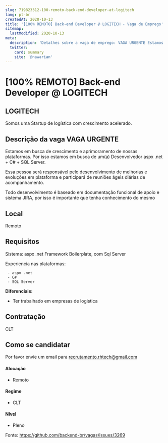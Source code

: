 ```yaml
---
slug: 719823312-100-remoto-back-end-developer-at-logitech
lang: pt-br
createdAt: 2020-10-13
title: '[100% REMOTO] Back-end Developer @ LOGITECH - Vaga de Emprego'
sitemap:
  lastModified: 2020-10-13
meta:
  description: 'Detalhes sobre a vaga de emprego: VAGA URGENTE Estamos em busca de crescimento e aprimoramento de nossas plataformas. Por isso estamos em busca de um(a) Desenvolvedor aspx .net + C# + SQL Server. Essa pessoa será responsável pelo desenvolvimento de melhorias e evoluções em plataforma e participará de reuniões ágeis diárias de acompanhamento.  Todo desenvolvimento é baseado em documentação funcional de apoio e sistema JIRA, por isso é importante que tenha conhecimento do mesmo'
  twitter:
    card: summary
    site: '@nawarian'
---
```


# [100% REMOTO] Back-end Developer @ LOGITECH


## LOGITECH

Somos uma Startup de logística com crescimento acelerado.

## Descrição da vaga VAGA URGENTE

Estamos em busca de crescimento e aprimoramento de nossas plataformas. Por isso estamos em busca de um(a) Desenvolvedor aspx .net + C# + SQL Server.

Essa pessoa será responsável pelo desenvolvimento de melhorias e evoluções em plataforma e  participará de reuniões ágeis diárias de acompanhamento. 

Todo desenvolvimento é baseado em documentação funcional de apoio e sistema JIRA, por isso é importante que tenha conhecimento do mesmo

## Local

 Remoto 

## Requisitos

Sistema: aspx .net Framework Boilerplate, com Sql Server


Experiencia nas plataformas:
    
     - aspx .net
     - C# 
     - SQL Server


**Diferenciais:**
- Ter trabalhado em empresas de logistica





## Contratação

CLT

## Como se candidatar

Por favor envie um email para recrutamento.rhtech@gmail.com 



#### Alocação

- Remoto

#### Regime
- CLT

#### Nível

- Pleno





Fonte: https://github.com/backend-br/vagas/issues/3269